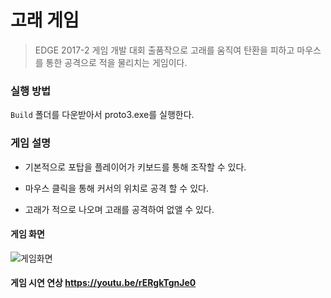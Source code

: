 # 고래 게임


> EDGE 2017-2 게임 개발 대회 출품작으로 고래를 움직여 탄환을 피하고 마우스를 통한 공격으로 적을 물리치는 게임이다.

### 실행 방법
`Build` 폴더를 다운받아서 proto3.exe를 실행한다.

### 게임 설명

* 기본적으로 포탑을 플레이어가 키보드를 통해 조작할 수 있다.

* 마우스 클릭을 통해 커서의 위치로 공격 할 수 있다.

* 고래가 적으로 나오며 고래를 공격하여 없앨 수 있다.


#### 게임 화면
![게임화면](https://user-images.githubusercontent.com/39695780/103877967-1f887180-5119-11eb-91b7-433d3a56cbf3.PNG)

#### 게임 시연 연상 https://youtu.be/rERgkTgnJe0 